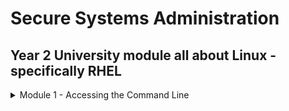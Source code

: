 # Secure Systems Administration

## Year 2 University module all about Linux - specifically RHEL

<details><summary>Module 1 - Accessing the Command Line</summary>
<p>	
	
# Table of Contents

1. [The BASH Shell](#BASH)
2. [Virtual Consoles](#VCONS)
3. [Shell Basics](#SHELL)
4. [Terminology](#TERM)
5. [The GNOME Desktop Environment](#GNOME)
6. [Workspaces](#WORK)
7. [Starting a Terminal](#START)
8. [Locking the Screen/Shutting Down](#LOG)
9. [Lab 1 - Changing Password](#LAB)
10. [Basic Command Syntax](#SYN)
11. [Examples of Simple Commands](#SIMP)
12. [Command History](#HIST)
13. [Editing the Command Line](#EDIT)
14. [Lab 2 - Using Commands](#LAB2)

![](/images/linux.png)

## The BASH Shell <a name="BASH"></a>
	
* The Linux command line is provided by a program called the __shell__
* Default shell for users in RHEL is the __GNU Bourne-Again Shell (bash)__
* `$` indicates a normal user, `#` indicates the root user
* Bash provides a scripting language - supports automation of tasks

## Virtual Consoles <a name="VCONS"></a>

* Users access the __bash__ shell via __terminal__
* Terminal provides keyboard for input and display for output. Can be configured through serial ports
* A Linux machine's physical console supports multiple virtual consoles - act like separate terminals. Each virtual console supports an independent login session
* If GUI is available, it runs on the __first__ virtual console on RHEL 7
* With GUI running, access a text login prompt on a virtual console by pressing __Ctrl+Alt__ and pressing a function key

## Shell Basics <a name="SHELL"></a>

* Commands entered at the shell prompt have three basic parts:
	* Command to run
	* Options to adjust the behaviour of the command
	* Arguments which are typically targets of the command

The __command__ is the name of the program to run. Might be followed by one or more __options__. Options adjust the behaviour of the command - normally start with one or two dashes

Arguments often indicate a target that the command should operate on

Most commands have a __--help__ or __-h__ option. Usage statements have a few basic conventions

Symbols | Description
------------ | -------------
`[]` | Surround optional items
`<something>..` | represents an arbitrary length list of items of that type
item 1 __pipe__ item 2 | Means only __one__ of them can be specified
`<filename>` | Represents variable data

When a user is finished using the shell, use the `exit` command to terminate the current shell session or press `CTRL+D` 

## Terminology <a name="TERM"></a>

Description | Term
------------ | -------------
The interpreter that executes commands typed as strings | Shell
The visual cue that indicates an interactive shell is waiting for the user to type a command | Prompt
The name of a program to run | Command
The part of the command line that adjusts the behaviour of a command | Option
The part of the command line that specifies the target that the command should operate on | Argument
The hardware display and keyboard used to interact with a system | Physical console
One of multiple logical consoles that can each support an independent login session | Virtual console
An interface that provides a display for output and a keyboard for input to a shell session | Terminal

## The GNOME Desktop Environment <a name="GNOME"></a>

The desktop environment is the GUI on a Linux system. Default desktop environment in RHEL 7 is provided by __GNOME 3__ - provided by __X Windows System__

By default, RHEL 7  uses the __GNOME Classic__ theme for __gnome-shell__. Help can be quickly started by pressing `F1` in gnome-shell, by selecting __Applications --> Documentation --> Help__ or by running the `yelp` command

## Workspaces <a name="WORK"></a>

__Workspaces__ are seperate desktop screens which have different application windows. Three methods for switching between them:

	1. Clicking the indicator in the right corner of the window list
	2. CTRL+ALT+UpArrow` or `CTRL+ALT+DownArrow
	3. Switch to Activities Overview

Advantage of __Activities Overview__ - windows can be clicked and dragged between

## Starting a Terminal <a name="START"></a>

To get a shell prompt in GNOME, start a terminal application such as GNOME terminal. Three most commonly used methods:

	1. Applications --> Utilities --> Terminal
	2. Right-click and select Open in Terminal from context menu
	3. From Activities Overview, select Terminal from the dash

## Locking the Screen/Shutting Down <a name="LOG"></a>
To lock the screen, select __(User) --> Lock__ or press __CTRL+ALT+L__
To unlock the screen, press __Enter__ or __Space__

To shut down, select __(User) --> Power Off__ or press __CTRL+ALT+DEL__

## Lab 1 - Changing Password <a name="LAB"></a>

Please refer to [Activities](https://github.com/ComplexSec/secure-systems-admin/tree/main/Activities) for the lab exercises

## Basic Command Syntax <a name="SYN"></a>

The GNU Bourne-Again Shell(__BASH__) is a program that interprets commands typed in by the user. Each command is typed on a separate line and the output from each displays before the shell displays a prompt. To type more than one command on a line, use the `;`symbol as a __command separator__

The semicolon is in a class of characters called __metacharacters__ that has special meanings for BASH

## Examples of Simple Commands <a name="SIMP"></a>

The __date__ command displays current date and time - used by root to set the system clock. An argument that begins with `+` specifies a format string for date

![](/images/date.png)

The __passwd__ command changes a user's own password. Root can use the __passwd__ command to change other user's passwords

Linux does not require file name extensions to classify files. The `file` command scans the beginning of a file's content and displays what type it is

![](/images/file.png)

The `head` command displays the top 10 lines automatically. The `tail` command displays the bottom 10 lines. Both have the `-n` option to specify a number of lines

![](/images/tail.png)

The `wc` comand counts lines, words and chars in a file. Takes a `-l`, `-w` or `-c` option to display only lines, words and chars respectively

![](/images/wc.png)

Arguments and options can be matched with tab completion for MANY commands. The `useradd` command is used by root to create additional users on the system. It has many options. Tab completion following a partial option can be utilized

![](/images/useradd.png)

## Command History <a name="HIST"></a>

The `history` command displays a list of previously executed commands prefixed via number. The `!` character is used to expand previous commands without retyping. The `!3` command would run the 3rd last command entered. The `!ls` command would expand to the most recent command that begins with `ls`

![](/images/history.png)

Can also use arrow keys to navigate previous commands. The `Esc+.` key combination causes the shell to copy the last word of the previous command.

## Editing the Command Line <a name="EDIT"></a>

Shortcut | Description
------------ | -------------
`CTRL+A` | Jump to beginning of command
`CTRL+E` | Jump to end of command
`CTRL+U` | Clear from cursor to the beginning of command
`CTRL+K` | Clear from cursor to end of command
`CTRL+LEFT` | Jump to beginning of previous word on CL
`CTRL+RIGHT` | Jump to end of next word on CL
`CTRL+R` | Search history of commands for pattern

## Lab 2 - Using Commands <a name="LAB2"></a>

Please refer to [Activities](https://github.com/ComplexSec/secure-systems-admin/tree/main/Activities) for the lab exercises

</p>
</details>